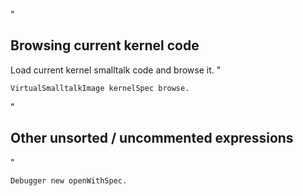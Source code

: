 "
## Browsing current kernel code

Load current kernel smalltalk code and browse it.
"

    VirtualSmalltalkImage kernelSpec browse.

"

## Other unsorted / uncommented  expressions

"

    Debugger new openWithSpec.


